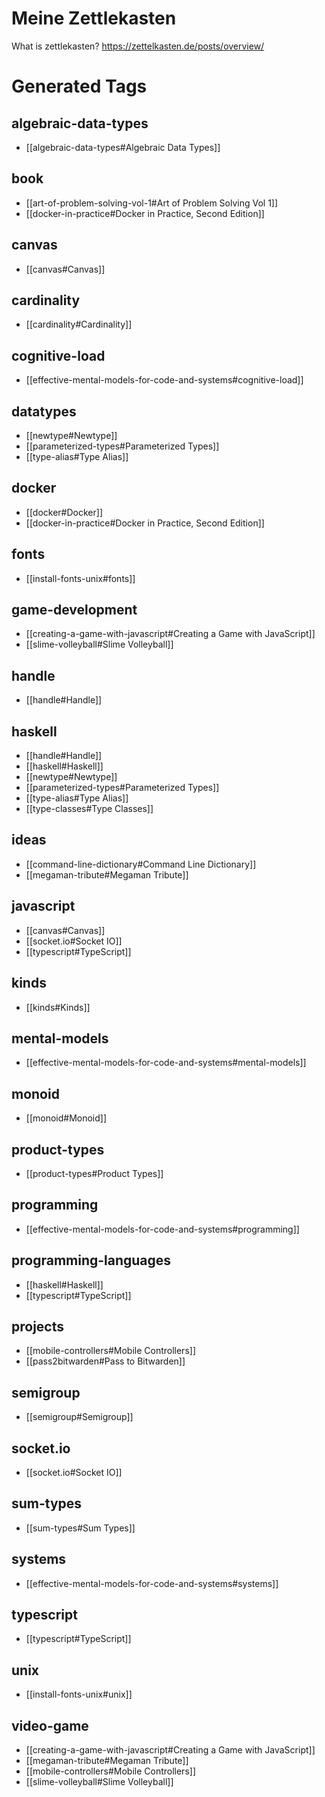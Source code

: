 # Meine Zettlekasten

What is zettlekasten?
https://zettelkasten.de/posts/overview/


# Generated Tags

## algebraic-data-types

  - [[algebraic-data-types#Algebraic Data Types]]

## book

  - [[art-of-problem-solving-vol-1#Art of Problem Solving Vol 1]]
  - [[docker-in-practice#Docker in Practice, Second Edition]]

## canvas

  - [[canvas#Canvas]]

## cardinality

  - [[cardinality#Cardinality]]

## cognitive-load

  - [[effective-mental-models-for-code-and-systems#cognitive-load]]

## datatypes

  - [[newtype#Newtype]]
  - [[parameterized-types#Parameterized Types]]
  - [[type-alias#Type Alias]]

## docker

  - [[docker#Docker]]
  - [[docker-in-practice#Docker in Practice, Second Edition]]

## fonts

  - [[install-fonts-unix#fonts]]

## game-development

  - [[creating-a-game-with-javascript#Creating a Game with JavaScript]]
  - [[slime-volleyball#Slime Volleyball]]

## handle

  - [[handle#Handle]]

## haskell

  - [[handle#Handle]]
  - [[haskell#Haskell]]
  - [[newtype#Newtype]]
  - [[parameterized-types#Parameterized Types]]
  - [[type-alias#Type Alias]]
  - [[type-classes#Type Classes]]

## ideas

  - [[command-line-dictionary#Command Line Dictionary]]
  - [[megaman-tribute#Megaman Tribute]]

## javascript

  - [[canvas#Canvas]]
  - [[socket.io#Socket IO]]
  - [[typescript#TypeScript]]

## kinds

  - [[kinds#Kinds]]

## mental-models

  - [[effective-mental-models-for-code-and-systems#mental-models]]

## monoid

  - [[monoid#Monoid]]

## product-types

  - [[product-types#Product Types]]

## programming

  - [[effective-mental-models-for-code-and-systems#programming]]

## programming-languages

  - [[haskell#Haskell]]
  - [[typescript#TypeScript]]

## projects

  - [[mobile-controllers#Mobile Controllers]]
  - [[pass2bitwarden#Pass to Bitwarden]]

## semigroup

  - [[semigroup#Semigroup]]

## socket.io

  - [[socket.io#Socket IO]]

## sum-types

  - [[sum-types#Sum Types]]

## systems

  - [[effective-mental-models-for-code-and-systems#systems]]

## typescript

  - [[typescript#TypeScript]]

## unix

  - [[install-fonts-unix#unix]]

## video-game

  - [[creating-a-game-with-javascript#Creating a Game with JavaScript]]
  - [[megaman-tribute#Megaman Tribute]]
  - [[mobile-controllers#Mobile Controllers]]
  - [[slime-volleyball#Slime Volleyball]]
